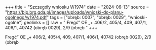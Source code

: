 +++
title = "Szczegóły wniosku W1974"
date = "2024-06-13"
source = "https://bip.brg.gda.pl/images/uploads/wnioski-do-planu-ogolnego/w1974.pdf"
tags = ["obręb: 0007", "obręb: 0029", "wnioski-ogolne"]
geolinks = []
raw = " Fregć” OE „+ 406/2, 405/4, 409, 407/1, 406/1, 40742 (obręb 0029), 2/9 (obręb "
+++

 Fregć” OE „+ 406/2, 405/4, 409, 407/1, 406/1, 40742 (obręb 0029), 2/9 (obręb



